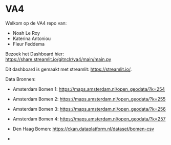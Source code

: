 # VA4
Welkom op de VA4 repo van: <br>
- Noah Le Roy <br>
- Katerina Antoniou <br>
- Fleur Feddema <br>

Bezoek het Dashboard hier: https://share.streamlit.io/gitnclr/va4/main/main.py

Dit dashboard is gemaakt met streamlit: https://streamlit.io/.

Data Bronnen: <br>

- Amsterdam Bomen 1: https://maps.amsterdam.nl/open_geodata/?k=254 <br>
- Amsterdam Bomen 2: https://maps.amsterdam.nl/open_geodata/?k=255 <br>
- Amsterdam Bomen 3: https://maps.amsterdam.nl/open_geodata/?k=256 <br>
- Amsterdam Bomen 4: https://maps.amsterdam.nl/open_geodata/?k=257 <br>

- Den Haag Bomen: https://ckan.dataplatform.nl/dataset/bomen-csv
- 